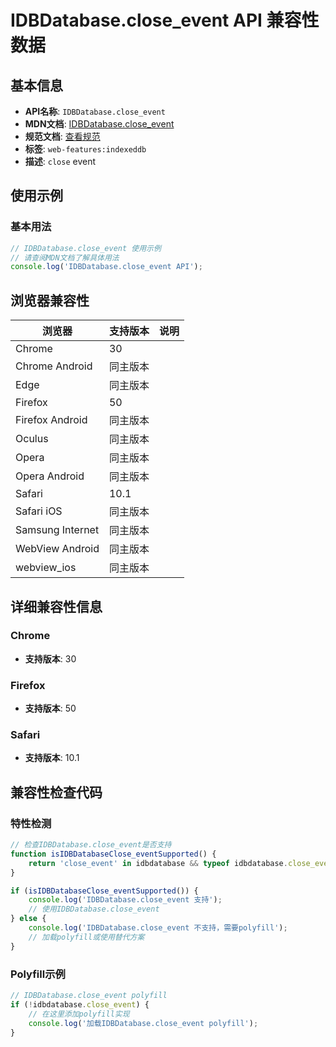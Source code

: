 # IDBDatabase.close_event API 兼容性数据

## 基本信息

- **API名称**: `IDBDatabase.close_event`
- **MDN文档**: [IDBDatabase.close_event](https://developer.mozilla.org/docs/Web/API/IDBDatabase/close_event)
- **规范文档**: [查看规范](https://w3c.github.io/IndexedDB/#closing-connection,https://w3c.github.io/IndexedDB/#dom-idbdatabase-onclose)
- **标签**: `web-features:indexeddb`
- **描述**: `close` event

## 使用示例

### 基本用法

```javascript
// IDBDatabase.close_event 使用示例
// 请查阅MDN文档了解具体用法
console.log('IDBDatabase.close_event API');
```

## 浏览器兼容性

| 浏览器 | 支持版本 | 说明 |
|--------|----------|------|
| Chrome | 30 |  |
| Chrome Android | 同主版本 |  |
| Edge | 同主版本 |  |
| Firefox | 50 |  |
| Firefox Android | 同主版本 |  |
| Oculus | 同主版本 |  |
| Opera | 同主版本 |  |
| Opera Android | 同主版本 |  |
| Safari | 10.1 |  |
| Safari iOS | 同主版本 |  |
| Samsung Internet | 同主版本 |  |
| WebView Android | 同主版本 |  |
| webview_ios | 同主版本 |  |

## 详细兼容性信息

### Chrome

- **支持版本**: 30

### Firefox

- **支持版本**: 50

### Safari

- **支持版本**: 10.1

## 兼容性检查代码

### 特性检测

```javascript
// 检查IDBDatabase.close_event是否支持
function isIDBDatabaseClose_eventSupported() {
    return 'close_event' in idbdatabase && typeof idbdatabase.close_event === 'function';
}

if (isIDBDatabaseClose_eventSupported()) {
    console.log('IDBDatabase.close_event 支持');
    // 使用IDBDatabase.close_event
} else {
    console.log('IDBDatabase.close_event 不支持，需要polyfill');
    // 加载polyfill或使用替代方案
}
```

### Polyfill示例

```javascript
// IDBDatabase.close_event polyfill
if (!idbdatabase.close_event) {
    // 在这里添加polyfill实现
    console.log('加载IDBDatabase.close_event polyfill');
}
```

